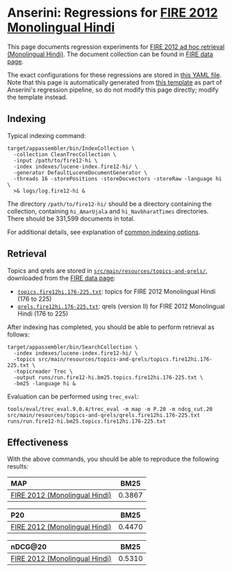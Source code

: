 # Anserini: Regressions for [FIRE 2012 Monolingual Hindi](https://www.isical.ac.in/~fire/2012/adhoc.html)

This page documents regression experiments for [FIRE 2012 ad hoc retrieval (Monolingual Hindi)](https://www.isical.ac.in/~fire/2012/adhoc.html).
The document collection can be found in [FIRE data page](http://fire.irsi.res.in/fire/static/data).

The exact configurations for these regressions are stored in [this YAML file](../src/main/resources/regression/fire12-hi.yaml).
Note that this page is automatically generated from [this template](../src/main/resources/docgen/templates/fire12-hi.template) as part of Anserini's regression pipeline, so do not modify this page directly; modify the template instead.

## Indexing

Typical indexing command:

```
target/appassembler/bin/IndexCollection \
  -collection CleanTrecCollection \
  -input /path/to/fire12-hi \
  -index indexes/lucene-index.fire12-hi/ \
  -generator DefaultLuceneDocumentGenerator \
  -threads 16 -storePositions -storeDocvectors -storeRaw -language hi \
  >& logs/log.fire12-hi &
```

The directory `/path/to/fire12-hi/` should be a directory containing the collection, containing `hi_AmarUjala` and `hi_NavbharatTimes` directories.
There should be 331,599 documents in total.

For additional details, see explanation of [common indexing options](common-indexing-options.md).

## Retrieval

Topics and qrels are stored in [`src/main/resources/topics-and-qrels/`](../src/main/resources/topics-and-qrels/), downloaded from the [FIRE data page](http://fire.irsi.res.in/fire/static/data):

+ [`topics.fire12hi.176-225.txt`](../src/main/resources/topics-and-qrels/topics.fire12hi.176-225.txt): topics for FIRE 2012 Monolingual Hindi (176 to 225)
+ [`qrels.fire12hi.176-225.txt`](../src/main/resources/topics-and-qrels/qrels.fire12hi.176-225.txt): qrels (version II) for FIRE 2012 Monolingual Hindi (176 to 225)

After indexing has completed, you should be able to perform retrieval as follows:

```
target/appassembler/bin/SearchCollection \
  -index indexes/lucene-index.fire12-hi/ \
  -topics src/main/resources/topics-and-qrels/topics.fire12hi.176-225.txt \
  -topicreader Trec \
  -output runs/run.fire12-hi.bm25.topics.fire12hi.176-225.txt \
  -bm25 -language hi &
```

Evaluation can be performed using `trec_eval`:

```
tools/eval/trec_eval.9.0.4/trec_eval -m map -m P.20 -m ndcg_cut.20 src/main/resources/topics-and-qrels/qrels.fire12hi.176-225.txt runs/run.fire12-hi.bm25.topics.fire12hi.176-225.txt
```

## Effectiveness

With the above commands, you should be able to reproduce the following results:

| MAP                                                                                                          | BM25      |
|:-------------------------------------------------------------------------------------------------------------|-----------|
| [FIRE 2012 (Monolingual Hindi)](../src/main/resources/topics-and-qrels/topics.fire12en.176-225.txt)          | 0.3867    |


| P20                                                                                                          | BM25      |
|:-------------------------------------------------------------------------------------------------------------|-----------|
| [FIRE 2012 (Monolingual Hindi)](../src/main/resources/topics-and-qrels/topics.fire12en.176-225.txt)          | 0.4470    |


| nDCG@20                                                                                                      | BM25      |
|:-------------------------------------------------------------------------------------------------------------|-----------|
| [FIRE 2012 (Monolingual Hindi)](../src/main/resources/topics-and-qrels/topics.fire12en.176-225.txt)          | 0.5310    |
